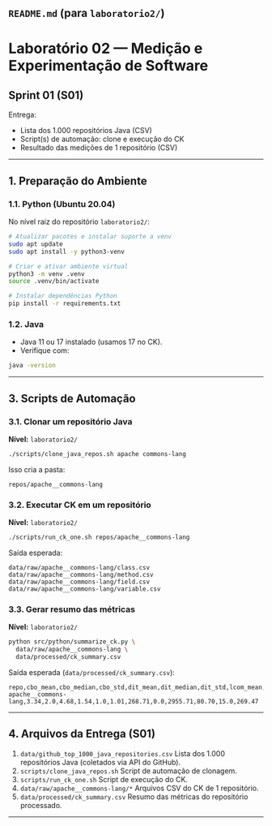 ## `README.md` (para `laboratorio2/`)
# Laboratório 02 — Medição e Experimentação de Software

## Sprint 01 (S01)

Entrega:  
- Lista dos 1.000 repositórios Java (CSV)  
- Script(s) de automação: clone e execução do CK  
- Resultado das medições de 1 repositório (CSV)  

---

## 1. Preparação do Ambiente

### 1.1. Python (Ubuntu 20.04)  
No nível raiz do repositório `laboratorio2/`:

```bash
# Atualizar pacotes e instalar suporte a venv
sudo apt update
sudo apt install -y python3-venv

# Criar e ativar ambiente virtual
python3 -m venv .venv
source .venv/bin/activate

# Instalar dependências Python
pip install -r requirements.txt
````

### 1.2. Java

* Java 11 ou 17 instalado (usamos 17 no CK).
* Verifique com:

```bash
java -version
```

---

## 3. Scripts de Automação

### 3.1. Clonar um repositório Java

**Nível:** `laboratorio2/`

```bash
./scripts/clone_java_repos.sh apache commons-lang
```

Isso cria a pasta:

```
repos/apache__commons-lang
```

### 3.2. Executar CK em um repositório

**Nível:** `laboratorio2/`

```bash
./scripts/run_ck_one.sh repos/apache__commons-lang
```

Saída esperada:

```
data/raw/apache__commons-lang/class.csv
data/raw/apache__commons-lang/method.csv
data/raw/apache__commons-lang/field.csv
data/raw/apache__commons-lang/variable.csv
```

### 3.3. Gerar resumo das métricas

**Nível:** `laboratorio2/`

```bash
python src/python/summarize_ck.py \
  data/raw/apache__commons-lang \
  data/processed/ck_summary.csv
```

Saída esperada (`data/processed/ck_summary.csv`):

```csv
repo,cbo_mean,cbo_median,cbo_std,dit_mean,dit_median,dit_std,lcom_mean,lcom_median,lcom_std,loc_mean,loc_median,loc_std
apache__commons-lang,3.34,2.0,4.68,1.54,1.0,1.01,268.71,0.0,2955.71,80.70,15.0,269.47
```

---

## 4. Arquivos da Entrega (S01)

1. `data/github_top_1000_java_repositories.csv`
   Lista dos 1.000 repositórios Java (coletados via API do GitHub).
2. `scripts/clone_java_repos.sh`
   Script de automação de clonagem.
3. `scripts/run_ck_one.sh`
   Script de execução do CK.
4. `data/raw/apache__commons-lang/*`
   Arquivos CSV do CK de 1 repositório.
5. `data/processed/ck_summary.csv`
   Resumo das métricas do repositório processado.

---
